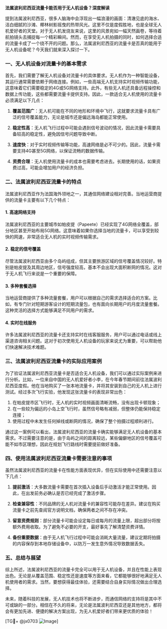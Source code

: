 **法属波利尼西亚流量卡能否用于无人机设备？深度解读**

提到法属波利尼西亚，很多人脑海中会浮现出一幅浪漫的画面：清澈见底的海水、洁白细腻的沙滩、椰林树影摇曳的热带风光。这里不仅是度假胜地，也是全球无人机爱好者的天堂。对于无人机发烧友来说，这里的风景宛如一幅天然画卷，等待着航拍镜头去捕捉每一个精彩瞬间。然而，在享受无人机拍摄的同时，如何选择合适的流量卡成了一个绕不开的问题。那么，法属波利尼西亚的流量卡是否真的能用于无人机设备呢？今天我们就来深入探讨一下。

### 一、无人机设备对流量卡的基本需求

首先，我们需要了解无人机设备对流量卡的具体要求。无人机作为一种智能设备，其运行通常需要依赖于网络连接。例如，一些高端无人机支持实时视频传输功能，这意味着它们需要稳定的4G或5G网络支持。此外，有些无人机还具备远程操控和数据上传功能，这些都需要流量卡提供支持。因此，一款适合无人机使用的流量卡必须满足以下几点：

1. **覆盖范围广**：无人机可能在不同的地形和环境中飞行，这就要求流量卡具有广泛的信号覆盖能力，无论是城市还是偏远海岛都能正常使用。
   
2. **稳定性高**：无人机飞行过程中可能会遇到信号波动的情况，因此流量卡需要具备较高的稳定性，避免因信号问题导致中断。

3. **速度快**：对于实时视频传输等功能，高速网络是必不可少的。因此，流量卡需要支持4G甚至5G网络，以保证流畅的数据传输。

4. **资费合理**：无人机使用流量卡的成本也需要考虑进去。长期使用的话，如果资费过高，可能会增加用户的经济负担。

### 二、法属波利尼西亚流量卡的特点

法属波利尼西亚作为法国海外领地之一，其通信网络建设相对完善。当地运营商提供的流量卡主要有以下几个特点：

#### 1. 高速网络支持
法属波利尼西亚的主要城市如帕皮提（Papeete）已经实现了4G网络全覆盖，部分地区甚至开始布局5G网络。这意味着如果你选择当地的流量卡，可以享受到较快的网速，非常适合无人机的实时视频传输需求。

#### 2. 稳定的信号覆盖
尽管法属波利尼西亚由多个岛屿组成，但其主要旅游区域的信号覆盖情况较好。特别是帕皮提及其周边地区，信号强度较高，基本不会出现大面积断网的情况。这对于无人机飞行来说是一个重要的保障。

#### 3. 多种套餐选择
当地运营商提供了多种流量套餐，用户可以根据自己的需求选择适合的方案。比如，有专门针对短期游客设计的短期流量包，也有面向长期用户的月度流量套餐。这种灵活的选择方式能够满足不同用户的需求。

#### 4. 实时在线服务
许多法属波利尼西亚的流量卡还支持实时在线客服服务，用户可以通过电话或线上渠道咨询相关问题。这对于初次使用无人机设备的玩家来说尤为重要，可以帮助他们快速解决技术难题。

### 三、法属波利尼西亚流量卡的实际应用案例

为了验证法属波利尼西亚流量卡是否适合无人机设备，我们可以通过实际案例来进行分析。比如，一位来自中国的无人机爱好者小李，在今年春节期间前往法属波利尼西亚度假。他在当地购买了一张本地流量卡，并将其安装到自己的无人机上进行测试。经过多次飞行实验，他发现这张流量卡的表现非常出色：

1. 在帕皮提市区飞行时，无人机的实时视频画面清晰流畅，没有出现卡顿现象；
2. 在一些较为偏远的小岛上空飞行时，虽然信号略有减弱，但整体仍能保持稳定连接；
3. 使用过程中未发生任何掉线或断网的情况，确保了整个拍摄过程顺利进行。

通过这一案例可以看出，法属波利尼西亚的流量卡确实能够满足无人机设备的基本需求。不过需要注意的是，由于岛屿之间的距离较远，某些偏僻地区的信号覆盖可能不如市区理想，因此在规划飞行路线时需要提前做好准备。

### 四、使用法属波利尼西亚流量卡需要注意的事项

虽然法属波利尼西亚的流量卡在性能方面表现优异，但在实际使用中还需要注意以下几点：

1. **提前激活**：大多数流量卡需要在首次插入设备后手动激活才能正常使用。因此，在出发前务必确认是否已经完成了激活步骤。
   
2. **检查兼容性**：不同品牌的无人机对流量卡的兼容性可能存在差异。建议在购买流量卡之前先查阅官方说明文档，确保两者之间不存在冲突。

3. **留意资费规则**：部分流量卡可能会设定每日或每月的流量上限，超出部分将按额外费用收取。为了避免不必要的开支，最好事先了解清楚资费详情。

4. **备份重要数据**：由于无人机飞行过程中可能会消耗大量流量，建议定期将拍摄的内容保存到本地存储设备中，以防万一发生意外情况导致数据丢失。

### 五、总结与展望

综上所述，法属波利尼西亚的流量卡完全可以用于无人机设备，并且在性能上表现出色。无论是从覆盖范围、稳定性还是速度等方面来看，它都能够很好地满足无人机使用者的需求。当然，要想获得最佳体验，还需要结合自身实际情况做出合理选择。

未来，随着科技的发展，无人机技术也将不断进步，而通信网络的支持将是其中不可或缺的一部分。相信在不久的将来，无论是法属波利尼西亚还是其他地方，都将会有更加先进、便捷的解决方案出现，为无人机爱好者们带来更优质的体验！

[TG💪+ @jx0703 ![Image](https://github.com/user-attachments/assets/dbca1d08-cadb-493c-b0ec-ad6f7a83f270)]